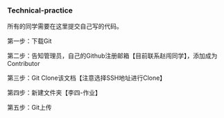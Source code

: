 ### Technical-practice

所有的同学需要在这里提交自己写的代码。

第一步：下载Git

第二步：告知管理员，自己的Github注册邮箱【目前联系赵闯同学】，添加成为Contributor

第三步：Git Clone该文档【注意选择SSH地址进行Clone】

第四步：新建文件夹【李四-作业】

第五步：Git上传

